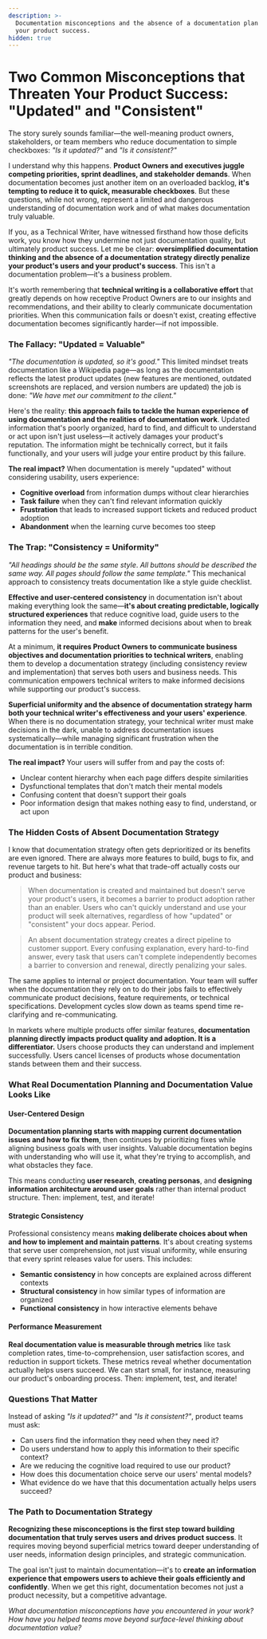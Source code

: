 ```yaml
---
description: >-
  Documentation misconceptions and the absence of a documentation plan threaten
  your product success.
hidden: true
---
```


# Two Common Misconceptions that Threaten Your Product Success: "Updated" and "Consistent"

The story surely sounds familiar—the well-meaning product owners, stakeholders, or team members who reduce documentation to simple checkboxes: _"Is it updated?"_ and _"Is it consistent?"_

I understand why this happens. **Product Owners and executives juggle competing priorities, sprint deadlines, and stakeholder demands**. When documentation becomes just another item on an overloaded backlog, **it's tempting to reduce it to quick, measurable checkboxes**. But these questions, while not wrong, represent a limited and dangerous understanding of documentation work and of what makes documentation truly valuable.

If you, as a Technical Writer, have witnessed firsthand how those deficits work, you know how they undermine not just documentation quality, but ultimately product success. Let me be clear: **oversimplified documentation thinking and the absence of a documentation strategy directly penalize your product's users and your product's success**. This isn't a documentation problem—it's a business problem.

It's worth remembering that **technical writing is a collaborative effort** that greatly depends on how receptive Product Owners are to our insights and recommendations, and their ability to clearly communicate documentation priorities. When this communication fails or doesn't exist, creating effective documentation becomes significantly harder—if not impossible.

### The Fallacy: "Updated = Valuable"

_"The documentation is updated, so it's good."_ This limited mindset treats documentation like a Wikipedia page—as long as the documentation reflects the latest product updates (new features are mentioned, outdated screenshots are replaced, and version numbers are updated) the job is done: _"We have met our commitment to the client."_

Here's the reality: **this approach fails to tackle the human experience of using documentation and the realities of documentation work**. Updated information that's poorly organized, hard to find, and difficult to understand or act upon isn't just useless—it actively damages your product's reputation. The information might be technically correct, but it fails functionally, and your users will judge your entire product by this failure.

**The real impact?** When documentation is merely "updated" without considering usability, users experience:

* **Cognitive overload** from information dumps without clear hierarchies
* **Task failure** when they can't find relevant information quickly
* **Frustration** that leads to increased support tickets and reduced product adoption
* **Abandonment** when the learning curve becomes too steep

### The Trap: "Consistency = Uniformity"

_"All headings should be the same style_. _All buttons should be described the same way. All pages should follow the same template."_ This mechanical approach to consistency treats documentation like a style guide checklist.

**Effective and user-centered consistency** in documentation isn't about making everything look the same—**it's about creating predictable, logically structured experiences** that reduce cognitive load, guide users to the information they need, and **make** informed decisions about when to break patterns for the user's benefit.

At a minimum, **it requires Product Owners to communicate business objectives and documentation priorities to technical writers**, enabling them to develop a documentation strategy (including consistency review and implementation) that serves both users and business needs. This communication empowers technical writers to make informed decisions while supporting our product's success.

**Superficial uniformity  and the absence of documentation strategy harm both your technical writer's effectiveness and your users' experience**. When there is no documentation strategy, your technical writer must make decisions in the dark, unable to address documentation issues systematically—while managing significant frustration when the documentation is in terrible condition.

**The real impact?** Your users will suffer from and pay the costs of:

* Unclear content hierarchy when each page differs despite similarities
* Dysfunctional templates that don't match their mental models
* Confusing content that doesn't support their goals
* Poor information design that makes nothing easy to find, understand, or act upon

### The Hidden Costs of Absent Documentation Strategy

I know that documentation strategy often gets deprioritized or its benefits are even ignored. There are always more features to build, bugs to fix, and revenue targets to hit. But here's what that trade-off actually costs our product and business:

> When documentation is created and maintained but doesn't serve your product's users, it becomes a barrier to product adoption rather than an enabler. Users who can't quickly understand and use your product will seek alternatives, regardless of how "updated" or "consistent" your docs appear. Period.

> An absent documentation strategy creates a direct pipeline to customer support. Every confusing explanation, every hard-to-find answer, every task that users can't complete independently becomes a barrier to conversion and renewal, directly penalizing your sales.

The same applies to internal or project documentation. Your team will suffer when the documentation they rely on to do their jobs fails to effectively communicate product decisions, feature requirements, or technical specifications. Development cycles slow down as teams spend time re-clarifying and re-communicating.&#x20;

In markets where multiple products offer similar features, **documentation planning directly impacts product quality and adoption. It is a differentiator.** Users choose products they can understand and implement successfully. Users cancel licenses of products whose documentation stands between them and their success.

### What Real Documentation Planning and Documentation Value Looks Like

#### User-Centered Design

**Documentation planning starts with mapping current documentation issues and how to fix them**, then continues by prioritizing fixes while aligning business goals with user insights. Valuable documentation begins with understanding who will use it, what they're trying to accomplish, and what obstacles they face.&#x20;

This means conducting **user research**, **creating personas**, and **designing information architecture around user goals** rather than internal product structure. Then: implement, test, and iterate!

#### Strategic Consistency

Professional consistency means **making deliberate choices about when and how to implement and maintain patterns**. It's about creating systems that serve user comprehension, not just visual uniformity, while ensuring that every sprint releases value for users. This includes:

* **Semantic consistency** in how concepts are explained across different contexts
* **Structural consistency** in how similar types of information are organized
* **Functional consistency** in how interactive elements behave

#### Performance Measurement

**Real documentation value is measurable through metrics** like task completion rates, time-to-comprehension, user satisfaction scores, and reduction in support tickets. These metrics reveal whether documentation actually helps users succeed. We can start small, for instance, measuring our product's onboarding process. Then: implement, test, and iterate!

### Questions That Matter

Instead of asking _"Is it updated?"_ and _"Is it consistent?"_, product teams must ask:

* Can users find the information they need when they need it?
* Do users understand how to apply this information to their specific context?
* Are we reducing the cognitive load required to use our product?
* How does this documentation choice serve our users' mental models?
* What evidence do we have that this documentation actually helps users succeed?

### The Path to Documentation Strategy

**Recognizing these misconceptions is the first step toward building documentation that truly serves users and drives product success**. It requires moving beyond superficial metrics toward deeper understanding of user needs, information design principles, and strategic communication.

The goal isn't just to maintain documentation—it's to **create an information experience that empowers users to achieve their goals efficiently and confidently**. When we get this right, documentation becomes not just a product necessity, but a competitive advantage.

_What documentation misconceptions have you encountered in your work? How have you helped teams move beyond surface-level thinking about documentation value?_
